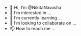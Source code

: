 - 👋 Hi, I’m @NikitaNavosha
- 👀 I’m interested in ...
- 🌱 I’m currently learning ...
- 💞️ I’m looking to collaborate on ...
- 📫 How to reach me ...

<!---
NikitaNavosha/NikitaNavosha is a ✨ special ✨ repository because its `README.md` (this file) appears on your GitHub profile.
You can click the Preview link to take a look at your changes.
--->
